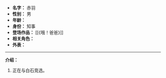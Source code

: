 
- **名字：** 赤羽
- **性别：** 男
- **年龄：** 
- **身份：** 知事
- **登场作品：** [[《哦！爸爸》]]
- **相关角色：** 
- **外表：** 

---

**介绍：** 

1. 正在与白石竞选。



